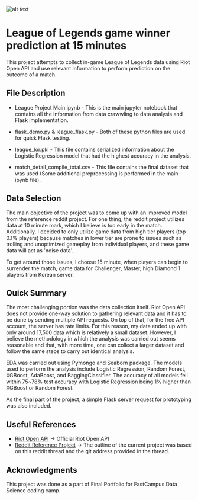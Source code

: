 ![alt text](https://lolstatic-a.akamaihd.net/frontpage/apps/prod/playnowglobal/en_US/f1896aaffe69e2fec207246d8b7e0b5ff3a378ba/assets/img/lol-logo.png)

# League of Legends game winner prediction at 15 minutes

This project attempts to collect in-game League of Legends data using Riot Open API and use relevant information to perform prediction on the outcome of a match.

## File Description
 
 * League Project Main.ipynb - This is the main jupyter notebook that contains all the information from data crawwling to data analysis and Flask implementation.
 
 * flask_demo.py & league_flask.py - Both of these python files are used for quick Flask testing.
 
 * league_lor.pkl - This file contains serialized information about the Logistic Regression model that had the highest accuracy in the analysis.
 
 * match_detail_compile_total.csv - This file contains the final dataset that was used (Some additional preprocessing is performed in the main ipynb file).

## Data Selection

The main objective of the project was to come up with an improved model from the reference reddit project. For one thing, the reddit project utilizes data at 10 minute mark, which I believe is too early in the match. Additionally, I decided to only utilize game data from high tier players (top 0.1% players) because matches in lower tier are prone to issues such as trolling and unoptimized gameplay from individual players, and these game data will act as 'noise data'. 

To get around those issues, I choose 15 minute, when players can begin to surrender the match, game data for Challenger, Master, high Diamond 1 players from Korean server.

## Quick Summary

The most challenging portion was the data collection itself. Riot Open API does not provide one-way solution to gathering relevant data and it has to be done by sending multiple API requests. On top of that, for the free API account, the server has rate limits. For this reason, my data ended up with only around 17,500 data which is relatively a small dataset. However, I believe the methodology in which the analysis was carried out seems reasonable and that, with more time, one can collect a larger dataset and follow the same steps to carry out identical analysis.

EDA was carried out using Pymongo and Seaborn package. The models used to perform the analysis include Logistic Regression, Random Forest, XGBoost, AdaBoost, and BaggingClassifier. The accuracy of all models fell within 75~78% test accuracy with Logistic Regression being 1% higher than XGBoost or Random Forest.

As the final part of the project, a simple Flask server request for prototyping was also included.

## Useful References

* [Riot Open API](https://developer.riotgames.com/) -> Official Riot Open API
* [Reddit Reference Project](https://www.reddit.com/r/MachineLearning/comments/4vdsg4/predicting_the_winner_of_a_league_of_legends/) -> The outline of the current project was based on this reddit thread and the git address provided in the thread.

## Acknowledgments

This project was done as a part of Final Portfolio for FastCampus Data Science coding camp.
